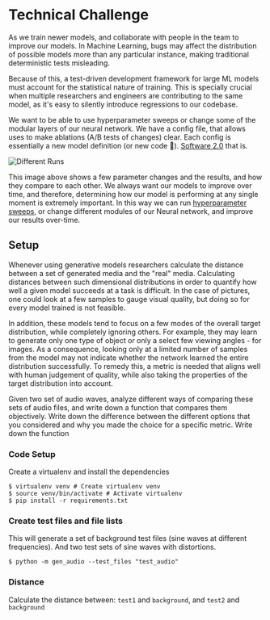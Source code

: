 # Technical Challenge

As we train newer models, and collaborate with people in the team to improve our models. In Machine Learning, bugs may affect the distribution of possible models more than any particular instance, making traditional deterministic tests misleading. 

Because of this, a test-driven development framework for large ML models must account for the statistical nature of training. This is specially crucial when multiple researchers and engineers are contributing to the same model, as it's easy to silently introduce regressions to our codebase. 

We want to be able to use hyperparameter sweeps or change some of the modular layers of our neural network. We have a config file, that allows uses to make ablations (A/B tests of changes) clear. Each config is essentially a new model definition (or new code 🙂). [Software 2.0](https://medium.com/@karpathy/software-2-0-a64152b37c35) that is.


![Different Runs](https://www.notion.so/image/https%3A%2F%2Fs3-us-west-2.amazonaws.com%2Fsecure.notion-static.com%2F61999c10-7880-434f-b035-d04e1c200b39%2F5d65a8941b07761910ac232f_SIt7zCz7MYI0UM1htCeinwqXsR8YW1A8-XRZpZLDLcQ74bhx-kRpbj67HqsdidEBqHCiXrw3kI6voTZpgfX8EIjkriV-a1sHs8_jBXMNKsBXmOxTRI0oO_nMHHqs6r8CpRSkDJ_4.png?table=block&id=d672ae1f-e9dc-4d2e-ad5d-cc01ff31e8fb&width=3200&cache=v2)


This image above shows a few parameter changes and the results, and how they compare to each other. We always want our models to improve over time, and therefore, determining how our model is performing at any single moment is extremely important. In this way we can run [hyperparameter sweeps](https://docs.wandb.com/library/sweeps), or change different modules of our Neural network, and improve our results over-time.

## Setup

Whenever using generative models researchers calculate the distance between a set of generated media and the "real" media. Calculating distances between such  dimensional distributions in order to quantify how well a given model succeeds at a task is difficult. In the case of pictures, one could look at a few samples to gauge visual quality, but doing so for every model trained is not feasible.

In addition, these models tend to focus on a few modes of the overall target distribution, while completely ignoring others. For example, they may learn to generate only one type of object or only a select few viewing angles - for images. As a consequence, looking only at a limited number of samples from the model may not indicate whether the network learned the entire distribution successfully. To remedy this, a metric is needed that aligns well with human judgement of quality, while also taking the properties of the target distribution into account.

Given two set of audio waves, analyze different ways of comparing these sets of audio files, and write down a function that compares them objectively. Write down the difference between the different options that you considered and why you made the choice for a specific metric. Write down the function 

### Code Setup

Create a virtualenv and install the dependencies

    $ virtualenv venv # Create virtualenv venv
    $ source venv/bin/activate # Activate virtualenv
    $ pip install -r requirements.txt

### **Create test files and file lists**

This will generate a set of background test files (sine waves at different frequencies). And two test sets of sine waves with distortions.

    $ python -m gen_audio --test_files "test_audio"

### Distance

Calculate the distance between: `test1` and `background`, and `test2` and `background`
